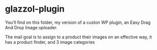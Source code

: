 # glazzol-plugin

You'll find on this folder, my version of a custon WP plugin, an Easy Drag And Drop 
Image uploader.

The mail goal is to assign to a product their images on an effective way, it has a product finder, and 3 image categories
